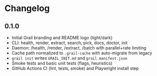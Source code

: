 # Changelog

## 0.1.0

- Initial Grail branding and README logo (light/dark)
- CLI: health, render, extract, search, pick, docs, doctor, init
- Daemon: /health, /render, /extract, /batch with parallel+rate limiting
- Cache path normalized to `.grail-cache` with auto-migrate from legacy
- `grail init` writes `GRAIL_INIT.md` and `grail.manifest.json`
- Smoke tests and basic unit tests (flags, heuristics)
- GitHub Actions CI (lint, tests, smoke) and Playwright install step
